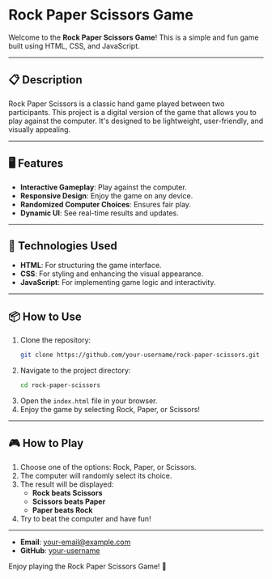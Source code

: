 # Rock Paper Scissors Game

Welcome to the **Rock Paper Scissors Game**! This is a simple and fun game built using HTML, CSS, and JavaScript.

---

## 📋 Description

Rock Paper Scissors is a classic hand game played between two participants. This project is a digital version of the game that allows you to play against the computer. It's designed to be lightweight, user-friendly, and visually appealing.

---

## 🖥️ Features

- **Interactive Gameplay**: Play against the computer.
- **Responsive Design**: Enjoy the game on any device.
- **Randomized Computer Choices**: Ensures fair play.
- **Dynamic UI**: See real-time results and updates.

---

## 🚀 Technologies Used

- **HTML**: For structuring the game interface.
- **CSS**: For styling and enhancing the visual appearance.
- **JavaScript**: For implementing game logic and interactivity.

---

## 📦 How to Use

1. Clone the repository:
   ```bash
   git clone https://github.com/your-username/rock-paper-scissors.git
   ```
2. Navigate to the project directory:
   ```bash
   cd rock-paper-scissors
   ```
3. Open the `index.html` file in your browser.
4. Enjoy the game by selecting Rock, Paper, or Scissors!

---

## 🎮 How to Play

1. Choose one of the options: Rock, Paper, or Scissors.
2. The computer will randomly select its choice.
3. The result will be displayed:
   - **Rock beats Scissors**
   - **Scissors beats Paper**
   - **Paper beats Rock**
4. Try to beat the computer and have fun!

---



- **Email**: your-email@example.com
- **GitHub**: [your-username](https://github.com/your-username)

Enjoy playing the Rock Paper Scissors Game! 🎉

